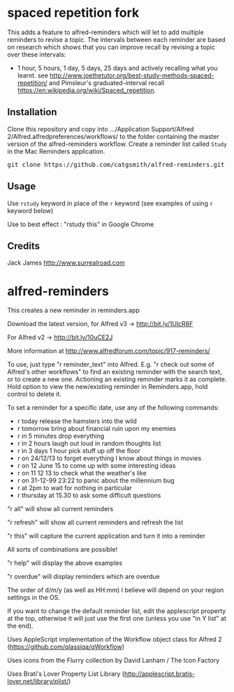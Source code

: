 # spaced repetition fork

This adds a feature to  alfred-reminders which will let to add multiple reminders to revise a topic. The intervals between each reminder are based on research 
which shows that you can improve recall by revising a topic over these intervals: 
- 1 hour, 5 hours, 1 day, 5 days, 25 days
and actively recalling what you learnt.
 see http://www.joethetutor.org/best-study-methods-spaced-repetition/ and Pimsleur's graduated-interval recall https://en.wikipedia.org/wiki/Spaced_repetition.

## Installation
Clone this repository and copy into .../Application Support/Alfred 2/Alfred.alfredpreferences/workflows/ 
to the folder containing the master version of the alfred-reminders workflow.
Create a reminder list called `Study` in the Mac Reminders application.
<pre>
git clone https://github.com/catgsmith/alfred-reminders.git
</pre>

## Usage
Use `rstudy` keyword in place of the `r` keyword (see examples of using `r` keyword below)

Use to best effect : 
"rstudy this" in Google Chrome 

## Credits
Jack James http://www.surrealroad.com

alfred-reminders
================

This creates a new reminder in reminders.app

Download the latest version, for Alfred v3 -> http://bit.ly/1UlcR8F

For Alfred v2 -> http://bit.ly/10uCE2J

More information at http://www.alfredforum.com/topic/917-reminders/
 
To use, just type "r reminder_text" into Alfred. E.g. "r check out some of Alfred's other workflows" to find an existing reminder with the search text, or to create a new one.
Actioning an existing reminder marks it as complete.
Hold option to view the new/existing reminder in Reminders.app, hold control to delete it.

To set a reminder for a specific date, use any of the following commands:
- r today release the hamsters into the wild
- r tomorrow bring about financial ruin upon my enemies
- r in 5 minutes drop everything
- r in 2 hours laugh out loud in random thoughts list
- r in 3 days 1 hour pick stuff up off the floor
- r on 24/12/13 to forget everything I know about things in movies
- r on 12 June 15 to come up with some interesting ideas
- r on 11 12 13 to check what the weather's like
- r on 31-12-99 23:22 to panic about the millennium bug
- r at 2pm to wait for nothing in particular
- r thursday at 15.30 to ask some difficult questions

"r all" will show all current reminders

"r refresh" will show all current reminders and refresh the list

"r this" will capture the current application and turn it into a reminder

All sorts of combinations are possible!

"r help" will display the above examples

"r overdue" will display reminders which are overdue

The order of d/m/y (as well as HH:mm) I believe will depend on your region settings in the OS.
 
If you want to change the default reminder list, edit the applescript property at the top, otherwise it will just use the first one (unless you use "in Y list" at the end).

Uses AppleScript implementation of the Workflow object class for Alfred 2 (https://github.com/qlassiqa/qWorkflow)

Uses icons from the Flurry collection by David Lanham / The Icon Factory

Uses Brati's Lover Property List Library (http://applescript.bratis-lover.net/library/plist/)


